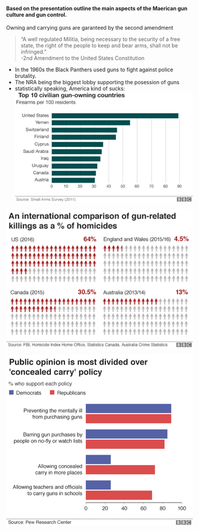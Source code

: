 #### Based on the presentation outline the main aspects of the Maerican gun culture and gun control.

Owning and carrying guns are garanteed by the second amendment  

> “A well regulated Militia, being necessary to the security of a free state, the right of the people to keep and bear arms, shall not be infringed.”  
-2nd Amendment to the United States Constitution

- In the 1960s the Black Panthers used guns to fight against police brutality. 
- The NRA being the biggest lobby supporting the posession of guns 
- statistically speaking, America kind of sucks:
  ![../../../misc/Media/Pasted image 20240214103418.png](../../../../docs/images/Pasted%20image%2020240214103418.png)

![../../../misc/Media/Pasted image 20240214103426.png](../../../../docs/images/Pasted%20image%2020240214103426.png)


![../../../misc/Media/Pasted image 20240214103445.png](../../../../docs/images/Pasted%20image%2020240214103445.png)